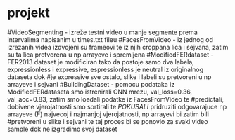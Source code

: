 # projekt
#VideoSegmenting - izreže testni video u manje segmente prema intervalima napisanim u times.txt fileu
#FacesFromVideo - iz jednog od izrezanih videa izdvojeni su frameovi te iz njih croppana lica i sejvana, zatim su ta lica pretvorena u np arrayeve i spremljena
#ModifiedFERdataset - FER2013 dataset je modificiran tako da postoje samo dva labela, expressionless i expressive, espressionless je neutral iz originalnog dataseta dok #je expressive sve ostalo, slike i labeli su pretvoreni u np arrayeve i sejvani
#BuildingDataset - pomocu podataka iz ModifiedFERdataseta smo istrenirali CNN mrezu, val_loss=0.36, val_acc=0.83, zatim smo loadali podatke iz FacesFromVideo te #predictali, dobivene vjerojatnosti smo sortirali te  *POKUSALI* pridruziti odgovarajuce np arrayeve (F) najvecoj i najmanjoj vjerojatnosti, np arrayevi bi zatim bili #pretvoreni u slike i sejvani te taj proces bi se ponovio za svaki video sample dok ne izgradimo svoj dataset  
